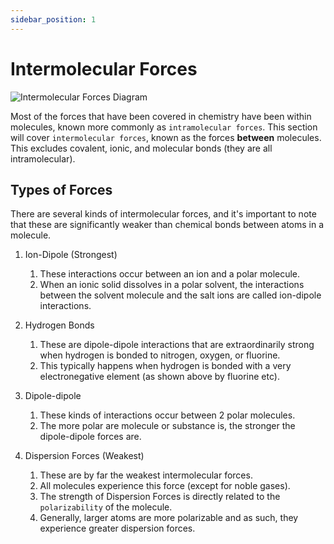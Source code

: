 ```yaml
---
sidebar_position: 1
---
```


# Intermolecular Forces

![Intermolecular Forces Diagram](/img/chemistry/intermolecular-forces.png)

Most of the forces that have been covered in chemistry have been within molecules, known more commonly as `intramolecular forces`. This section will cover `intermolecular forces`, known as the forces **between** molecules. This excludes covalent, ionic, and molecular bonds (they are all intramolecular).

## Types of Forces

There are several kinds of intermolecular forces, and it's important to note that these are significantly weaker than chemical bonds between atoms in a molecule.

1. Ion-Dipole (Strongest)
    1. These interactions occur between an ion and a polar molecule.
    1. When an ionic solid dissolves in a polar solvent, the interactions between the solvent molecule and the salt ions are called ion-dipole interactions.
    
1. Hydrogen Bonds
    1. These are dipole-dipole interactions that are extraordinarily strong when hydrogen is bonded to nitrogen, oxygen, or fluorine.
    1. This typically happens when hydrogen is bonded with a very electronegative element (as shown above by fluorine etc).

1. Dipole-dipole
    1. These kinds of interactions occur between 2 polar molecules.
    1. The more polar are molecule or substance is, the stronger the dipole-dipole forces are.

1. Dispersion Forces (Weakest)
    1. These are by far the weakest intermolecular forces.
    1. All molecules experience this force (except for noble gases).
    1. The strength of Dispersion Forces is directly related to the `polarizability` of the molecule.
    1. Generally, larger atoms are more polarizable and as such, they experience greater dispersion forces.